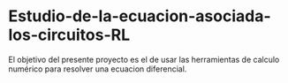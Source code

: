 # Estudio-de-la-ecuacion-asociada-los-circuitos-RL
El objetivo del presente proyecto es el de usar las herramientas de calculo numérico para resolver una ecuacion diferencial.
